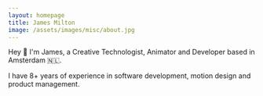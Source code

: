 ```yaml
---
layout: homepage
title: James Milton
image: /assets/images/misc/about.jpg
---
```


Hey 👋 I'm James, a Creative Technologist, Animator and Developer based in Amsterdam 🇳🇱​.

I have 8+ years of experience in software development, motion design and product management.
